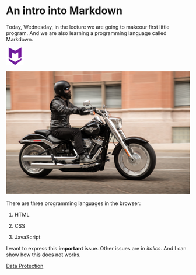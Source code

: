 # An intro into Markdown

Today, Wednesday, in the lecture we are going to makeour first little program. And we are also learning a programming language called Markdown.

![alt text](https://github.com/adam-p/markdown-here/raw/master/src/common/images/icon48.png "Logo Title Text 1")

![Harley driver](i01.jpg)

There are three programming languages in the browser:

1. HTML

1. CSS

1. JavaScript 

I want to express this **important** issue. Other issues are in _italics_. And I can show how this ~~does not~~ works.


[Data Protection](/data-privacy.md) 